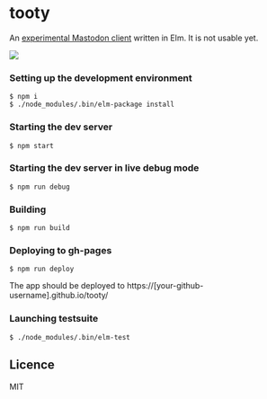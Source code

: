 # tooty

An [experimental Mastodon client](https://n1k0.github.io/tooty/) written in Elm. It is not usable yet.

![](http://i.imgur.com/tMLK7fh.png)

### Setting up the development environment

    $ npm i
    $ ./node_modules/.bin/elm-package install

### Starting the dev server

    $ npm start

### Starting the dev server in live debug mode

    $ npm run debug

### Building

    $ npm run build

### Deploying to gh-pages

    $ npm run deploy

The app should be deployed to https://[your-github-username].github.io/tooty/

### Launching testsuite

    $ ./node_modules/.bin/elm-test 

## Licence

MIT
